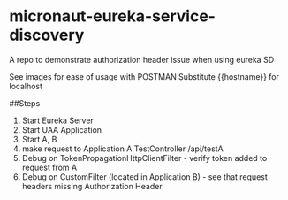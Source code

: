 # micronaut-eureka-service-discovery
A repo to demonstrate authorization header issue when using eureka SD

See images for ease of usage with POSTMAN
Substitute {{hostname}} for localhost

##Steps
1. Start Eureka Server
2. Start UAA Application
3. Start A, B
4. make request to Application A TestController /api/testA
5. Debug on TokenPropagationHttpClientFilter - verify token added to request from A
5. Debug on CustomFilter (located in Application B) - see that request headers missing Authorization Header
